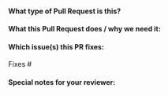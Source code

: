 <!--
Thanks for sending a pull request!

Please follow the template and take some minutes to fill out all sections.
It will speed up the review process a lot.
-->

#### What type of Pull Request is this?

<!--
Add one of the following types:

bug
cleanup
documentation
feature

-->

#### What this Pull Request does / why we need it:

#### Which issue(s) this PR fixes:

<!--
Automatically closes linked issue when the Pull Request is merged.
Usage: `Fixes #<issue number>`, or `Fixes (paste link of issue)`.
-->

Fixes #

#### Special notes for your reviewer:

<!--
Anything and everything to add more context.
Things like:
* Where does the change come from? The motivation?
* What were your thoughts during development? The why you decided the way you did.

Any information will help the reviewer.
-->
